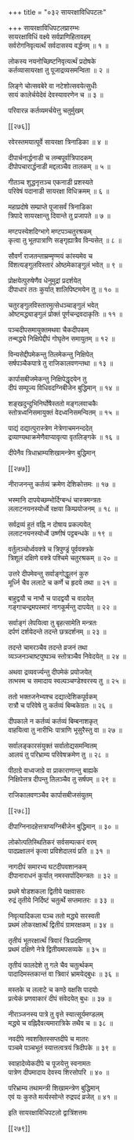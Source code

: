 +++
title = "०३२ सायरक्षाविधिपटलः"

+++
सायरक्षाविधिपटलप्रारम्भः  
सायरक्षाविधिं वक्ष्ये सर्वप्राणिहितावहम्  
सर्वरोगनिवृत्यर्त्थं सर्वदासस्य वर्द्धनम् ॥ १ ॥


लोकस्य नयनोच्छिष्टनिवृत्यर्त्थं प्रदोषके  
कर्तव्यासायरक्षा तु पूजाद्रव्यसमन्विता ॥ २ ॥


लिङ्गे चोत्सवबेरे वा नटेशोत्सवयेत्सुधीः  
सायं कालेर्चयेदेवं देवस्यावरणेन च ॥ ३ ॥


परिवारन्न कर्तव्यमर्चयेत्तु चतुर्मुखम्  

[[२७६]]  

रवेरस्तमयात्पूर्वे सायरक्षा त्रिनाडिका ॥ ४ ॥


दीपार्चनार्द्धनाडी च लम्बपूर्वात्रिपादकम्  
दीपोपचारार्द्धनाडी मद्दलञ्चैव तालकम् ॥ ५ ॥


गीतञ्च शुद्धनृत्तञ्च एकनाडी प्रशस्यते  
परिवेषं पदानाडी सायरक्षा विधिक्रमम् ॥ ६ ॥


महाप्रदोषे सम्प्राप्ते पूजासर्वं त्रिनाडिका  
त्रिपादे सायरक्षान्तु दिवान्ते तु प्रजापते ॥ ७ ॥


मण्टपस्येशदिग्भागे मण्टपञ्चतुरश्रकम्  
कृत्वा तु भूतपात्राणि सङ्गृह्यात्रैव विन्यसेत् ॥ ८ ॥


सौवर्णं राजतन्ताम्रम्मृण्मयं कांस्यमेव च  
विंशत्यङ्गुलविस्तारं ओष्ठमेकाङ्गुलं भवेत् ॥ ९ ॥


प्रोक्षयेत्पुरुषेणैव धेनुमुद्रां प्रदर्शयेत्  
दीपाधारं ततः कुर्यात् शालिपिष्टमयेन तु ॥ १० ॥


चतुरङ्गुलविस्तारमुत्सेधञ्चाङ्गुलं भवेत्  
ओष्टमद्ध्याङ्गुलं प्रोक्तं पूर्णचन्द्रवदाकृतिः ॥ ११ ॥


पञ्चदीपसमायुक्तमथवा चैकदीपकम्  
तन्मद्ध्ये निक्षिपेद्दीपं गोघृतेन समायुतम् ॥ १२ ॥


विन्यसेद्दीपमेकन्तु तिलमेकन्तु निक्षिपेत्  
सर्षपञ्चैकपात्रे तु राजिकालवणन्तथा ॥ १३ ॥


कार्पासबीजमेकन्तु निक्षिपेद्धृदयेन तु  
दीपं सम्पूज्य विधिवदग्निबीजेन बुद्धिमान् ॥ १४ ॥


शङ्खदुन्दुभिनिर्घोषैस्ततो मङ्गलवाचकैः  
स्तोत्रध्वनिसमायुक्तं वेदध्वनिसमन्वितम् ॥ १५ ॥


पाद्यं दद्यात्पुरास्त्रेण नेत्रेणाचमनन्ददेत्  
द्रव्याण्यथाक्रमेणैवाप्यावृत्या वृतलिङ्गके ॥ १६ ॥


दीपेनैव त्रिधाभ्राम्यशिखामन्त्रेण बुद्धिमान्  

[[२७७]]  

नीराजनन्तु कर्तव्यं क्रमेण देशिकोत्तमः ॥ १७ ॥


भस्मानि दापयेच्छम्भोर्दिग्बन्धं चास्त्रमन्त्रतः  
ललाटनयनस्योर्ध्वे रक्षया किम्प्रयोजनम् ॥ १८ ॥


सर्वद्रव्यं हुतं वह्नि न दोषाय प्रकल्पयेत्  
ललाटनयनस्योर्ध्वे उष्णीषं पट्टबन्धके ॥ १९ ॥


वर्तुलञ्चोर्ध्ववक्त्रे च त्रिपुण्ड्रं पूर्ववक्त्रके  
त्रिशूलं दक्षिणे वक्त्रे पश्चिमे चतुरश्रकम् ॥ २० ॥


उत्तरे दीपमेवन्तु सर्वाङ्गोद्धूलनं कुरु  
मूर्ध्नि चैव ललाटे च कर्णे च हृदये तथा ॥ २१ ॥


बाहुद्वयौ च नाभौ च पादद्वयौ च वादयेत्  
गङ्गाचन्द्रमपस्मारं नागकूर्मन्तु दापयेत् ॥ २२ ॥


सर्वाङ्गं लेपयित्वा तु बृहत्सामेति मन्त्रतः  
दर्पणं दर्शयेदन्ते तदन्ते छत्रदर्शनम् ॥ २३ ॥


तदन्ते चामरञ्चैव तदन्ते व्रजनं तथा  
व्यञ्जनञ्चाष्टपुष्पञ्च स्तोत्रञ्चैव निवेदयेत् ॥ २४ ॥


अथवा द्रव्यवर्ज्यन्तु दीपमेकं प्रयोजयेत्  
तत्भस्म च समादाय स्वल्पञ्चण्डेश्वरस्य तु ॥ २५ ॥


ततो भक्तजनेभ्यश्च दद्यात्देशिकपूर्वकम्  
रात्रौ च परिवेषे तु कर्तव्यं बिम्बकेग्रतः ॥ २६ ॥


दीपकाले न कर्तव्यं कर्तव्यं बिम्बनाशकृत्  
वाहयित्वा तु नारीभिः पात्राणि भूसुरैस्तु वा ॥ २७ ॥


सर्वालङ्कारसंयुक्तं सर्वातोद्यसमन्वितम्  
आलयं तु परिभ्राम्य परिवेषक्रमेण तु ॥ २८ ॥


पीठाग्रे वाध्वजाग्रे वा प्राकाराणान्तु बाह्यके  
निक्षिपेत्तत्र दीपन्तु तिलञ्चैव तु सर्षपम् ॥ २९ ॥


राजिकालवणञ्चैव कार्पासबीजसंयुतम्  

[[२७८]]  

दीपाग्निनादहेत्तत्राप्यग्निबीजेन बुद्धिमान् ॥ ३० ॥


लोकोत्पतिस्थितिकरं सर्वसम्पत्करं वरम्  
पादप्रक्षालनं कृत्वा प्रविशेदालयं प्रति ॥ ३१ ॥


नागदीपं समारभ्य घटदीपवशानकम्  
दीपानाराधनं कुर्यात् नमस्सर्पादिमन्त्रतः ॥ ३२ ॥


प्रथमे षोडशकला द्वितीये पक्षवासरः  
रुद्रं तृतीये निर्दिष्टं चतुर्त्थे सप्तमातरः ॥ ३३ ॥


निवृत्यादिकला पञ्च ततो मद्ध्ये सरस्वती  
प्रथमं लोकरक्षार्त्थं द्वितीयं ग्रामरक्षकम् ॥ ३४ ॥


तृतीयं भूतरक्षार्त्थं त्रिवारं त्रिःप्रदक्षिणम्  
प्रथमं दक्षिणे नेत्रे द्वितीयमपसव्यके ॥ ३५ ॥


तृतीयं फालदेशे तु गले चैव चतुर्त्थकम्  
पादादिमस्तकान्तं वा त्रिवारं भ्रामयेद्बुधः ॥ ३६ ॥


मस्तके च ललाटे च कण्ठे वक्षसि पादयोः  
प्रत्येकं प्रणवाकारं दीपं संवेदयेत् बुधः ॥ ३७ ॥


नीराञ्जनस्य पात्रे तु वृत्ते स्यात्सूर्यमण्डलम्  
मद्ध्ये च वह्निदैवत्यमारात्रिके तथैव च ॥ ३८ ॥


नवदीपे नवशक्तिस्सप्तदीपे च मातरः  
पञ्चमे पञ्चभूतं स्यात्तत्वत्रयं त्रिदीपके ॥ ३९ ॥


स्वाहादेव्येकदीपे च पूजयेत्तु स्वनामतः  
पात्रेण दीपमादाय देवस्य शिरसोपरि ॥ ४० ॥


परिभ्राम्य तथामन्त्री शिखामन्त्रेण बुद्धिमान्  
एवं यः कुरुते मर्त्यस्सोन्ते रुद्रपदं व्रजेत् ॥ ४१ ॥


इति सायरक्षाविधिपटलो द्वात्रिंशत्तमः  

[[२७९]]  
